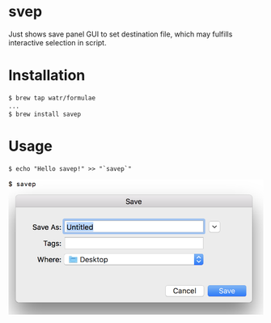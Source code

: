 # svep
Just shows save panel GUI to set destination file, which may fulfills interactive selection in script.

# Installation

```
$ brew tap watr/formulae
...
$ brew install savep
```

# Usage

```
$ echo "Hello savep!" >> "`savep`"
```

![](demo-screenshot.png)
